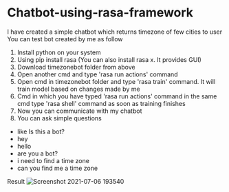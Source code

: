 # Chatbot-using-rasa-framework
I have created a simple chatbot which returns timezone of few cities to user 
You can test bot created by me as follow
1) Install python on your system
2) Using pip install rasa (You can also install rasa x. It provides GUI)
3) Download timezonebot folder from above
4) Open another cmd and type 'rasa run actions' command
5) Open cmd in timezonebot folder and type 'rasa train' command. It will train model based on changes made by me
6) Cmd in which you have typed 'rasa run actions' command in the same cmd type 'rasa shell' command as soon as training finishes
7) Now you can communicate with my chatbot
8) You can ask simple questions 
- like Is this a bot?
 - hey
 - hello
 - are you a bot?
 - i need to find a time zone
 - can you find me a time zone
 
 Result
 ![Screenshot 2021-07-06 193540](https://user-images.githubusercontent.com/44463981/124619765-8dc6aa80-de96-11eb-890e-058383643b1b.png)
